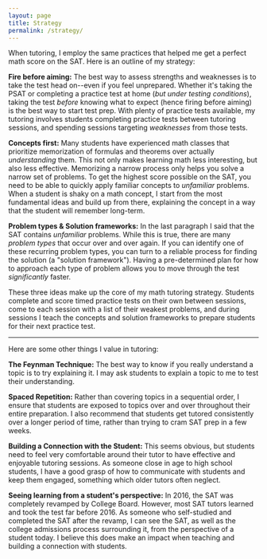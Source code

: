 ```yaml
---
layout: page
title: Strategy
permalink: /strategy/
---
```


When tutoring, I employ the same practices that helped me get a perfect math score on the SAT. Here is an outline of my strategy:

**Fire before aiming:** The best way to assess strengths and weaknesses is to take the test head on--even if you feel unprepared. Whether it's taking the PSAT or completing a practice test at home (*but under testing conditions*), taking the test *before* knowing what to expect (hence firing before aiming) is the best way to start test prep. With plenty of practice tests available, my tutoring involves students completing practice tests between tutoring sessions, and spending sessions targeting *weaknesses* from those tests.

**Concepts first:** Many students have experienced math classes that prioritize memorization of formulas and theorems over actually *understanding* them. This not only makes learning math less interesting, but also less effective. Memorizing a narrow process only helps you solve a narrow set of problems. To get the highest score possible on the SAT, you need to be able to quickly apply familiar concepts to *unfamiliar* problems. When a student is shaky on a math concept, I start from the most fundamental ideas and build up from there, explaining the concept in a way that the student will remember long-term.

**Problem types & Solution frameworks:** In the last paragraph I said that the SAT contains *unfamiliar* problems. While this is true, there are many *problem types* that occur over and over again. If you can identify one of these recurring problem types, you can turn to a reliable process for finding the solution (a "solution framework"). Having a pre-determined plan for how to approach each type of problem allows you to move through the test *significantly* faster.

These three ideas make up the core of my math tutoring strategy. Students complete and score timed practice tests on their own between sessions, come to each session with a list of their weakest problems, and during sessions I teach the concepts and solution frameworks to prepare students for their next practice test. 

___

Here are some other things I value in tutoring:

**The Feynman Technique:** The best way to know if you really understand a topic is to try explaining it. I may ask students to explain a topic to me to test their understanding.

**Spaced Repetition:** Rather than covering topics in a sequential order, I ensure that students are exposed to topics over and over throughout their entire preparation. I also recommend that students get tutored consistently over a longer period of time, rather than trying to cram SAT prep in a few weeks.

**Building a Connection with the Student:** This seems obvious, but students need to feel very comfortable around their tutor to have effective and enjoyable tutoring sessions. As someone close in age to high school students, I have a good grasp of how to communicate with students and keep them engaged, something which older tutors often neglect.

**Seeing learning from a student's perspective:** In 2016, the SAT was completely revamped by College Board. However, most SAT tutors learned and took the test far before 2016. As someone who self-studied and completed the SAT after the revamp, I can see the SAT, as well as the college admissions process surrounding it, from the perspective of a student today. I believe this does make an impact when teaching and building a connection with students.




<!--
<div class="gallery-box">
  <div class="gallery">
    <img src="/images/100.jpg" loading="lazy">
    <img src="/images/105.jpg" loading="lazy">
    <img src="/images/103.jpg" loading="lazy">
  </div>
  <em>Gallery / <a href="https://unsplash.com/" target="_blank">Unsplash</a></em>
</div>
-->